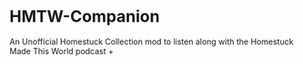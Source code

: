 # HMTW-Companion
An Unofficial Homestuck Collection mod to listen along with the Homestuck Made This World podcast
+